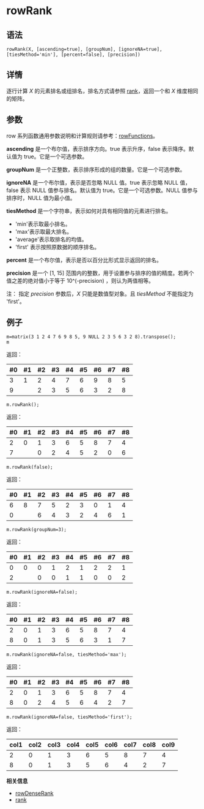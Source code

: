 # rowRank

## 语法

`rowRank(X, [ascending=true], [groupNum], [ignoreNA=true],
[tiesMethod='min'], [percent=false], [precision])`

## 详情

逐行计算 *X* 的元素排名或组排名，排名方式请参照 [rank](rank.md)，返回一个和 *X* 维度相同的矩阵。

## 参数

row 系列函数通用参数说明和计算规则请参考：[rowFunctions](../themes/rowFunctions.md)。

**ascending** 是一个布尔值，表示排序方向。true 表示升序，false 表示降序。默认值为 true。它是一个可选参数。

**groupNum** 是一个正整数，表示排序形成的组的数量。它是一个可选参数。

**ignoreNA** 是一个布尔值，表示是否忽略 NULL 值。true 表示忽略 NULL 值，false 表示 NULL 值参与排名。默认值为
true。它是一个可选参数。NULL 值参与排序时，NULL 值为最小值。

**tiesMethod** 是一个字符串，表示如何对具有相同值的元素进行排名。

* 'min'表示取最小排名。
* 'max'表示取最大排名。
* 'average'表示取排名的均值。
* 'first' 表示按照原数据的顺序排名。

**percent** 是一个布尔值，表示是否以百分比形式显示返回的排名。

**precision** 是一个 [1, 15] 范围内的整数，用于设置参与排序的值的精度。若两个值之差的绝对值小于等于 10^(-precision)
，则认为两值相等。

注： 指定 *precision* 参数后，*X* 只能是数值型对象。且
*tiesMethod* 不能指定为 'first'。

## 例子

```
m=matrix(3 1 2 4 7 6 9 8 5, 9 NULL 2 3 5 6 3 2 8).transpose();
m
```

返回：

| #0 | #1 | #2 | #3 | #4 | #5 | #6 | #7 | #8 |
| --- | --- | --- | --- | --- | --- | --- | --- | --- |
| 3 | 1 | 2 | 4 | 7 | 6 | 9 | 8 | 5 |
| 9 |  | 2 | 3 | 5 | 6 | 3 | 2 | 8 |

```
m.rowRank();
```

返回：

| #0 | #1 | #2 | #3 | #4 | #5 | #6 | #7 | #8 |
| --- | --- | --- | --- | --- | --- | --- | --- | --- |
| 2 | 0 | 1 | 3 | 6 | 5 | 8 | 7 | 4 |
| 7 |  | 0 | 2 | 4 | 5 | 2 | 0 | 6 |

```
m.rowRank(false);
```

返回：

| #0 | #1 | #2 | #3 | #4 | #5 | #6 | #7 | #8 |
| --- | --- | --- | --- | --- | --- | --- | --- | --- |
| 6 | 8 | 7 | 5 | 2 | 3 | 0 | 1 | 4 |
| 0 |  | 6 | 4 | 3 | 2 | 4 | 6 | 1 |

```
m.rowRank(groupNum=3);
```

返回：

| #0 | #1 | #2 | #3 | #4 | #5 | #6 | #7 | #8 |
| --- | --- | --- | --- | --- | --- | --- | --- | --- |
| 0 | 0 | 0 | 1 | 2 | 1 | 2 | 2 | 1 |
| 2 |  | 0 | 0 | 1 | 1 | 0 | 0 | 2 |

```
m.rowRank(ignoreNA=false);
```

返回：

| #0 | #1 | #2 | #3 | #4 | #5 | #6 | #7 | #8 |
| --- | --- | --- | --- | --- | --- | --- | --- | --- |
| 2 | 0 | 1 | 3 | 6 | 5 | 8 | 7 | 4 |
| 8 | 0 | 1 | 3 | 5 | 6 | 3 | 1 | 7 |

```
m.rowRank(ignoreNA=false, tiesMethod='max');
```

返回：

| #0 | #1 | #2 | #3 | #4 | #5 | #6 | #7 | #8 |
| --- | --- | --- | --- | --- | --- | --- | --- | --- |
| 2 | 0 | 1 | 3 | 6 | 5 | 8 | 7 | 4 |
| 8 | 0 | 2 | 4 | 5 | 6 | 4 | 2 | 7 |

```
m.rowRank(ignoreNA=false, tiesMethod='first');
```

返回：

| col1 | col2 | col3 | col4 | col5 | col6 | col7 | col8 | col9 |
| --- | --- | --- | --- | --- | --- | --- | --- | --- |
| 2 | 0 | 1 | 3 | 6 | 5 | 8 | 7 | 4 |
| 8 | 0 | 1 | 3 | 5 | 6 | 4 | 2 | 7 |

**相关信息**

* [rowDenseRank](rowDenseRank.html "rowDenseRank")
* [rank](rank.html "rank")

